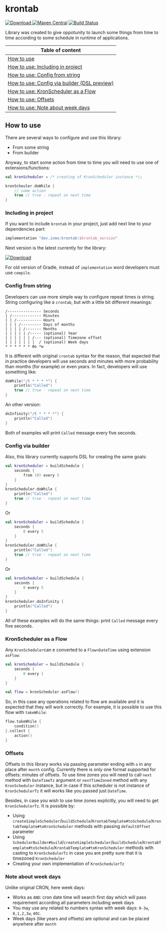# krontab

 [![Download](https://api.bintray.com/packages/insanusmokrassar/InsanusMokrassar/krontab-mpp/images/download.svg) ](https://bintray.com/insanusmokrassar/InsanusMokrassar/krontab-mpp/_latestVersion)
 [![Maven Central](https://maven-badges.herokuapp.com/maven-central/dev.inmo/krontab/badge.svg)](https://maven-badges.herokuapp.com/maven-central/dev.inmo/krontab)
 [![Build Status](https://travis-ci.com/InsanusMokrassar/krontab.svg?branch=master)](https://travis-ci.com/InsanusMokrassar/krontab)
 
Library was created to give oppotunity to launch some things from time to time according to some schedule in
runtime of applications.

| Table of content |
|---|
| [ How to use ](#how-to-use) |
| [ How to use: Including in project ](#including-in-project) |
| [ How to use: Config from string ](#config-from-string) |
| [ How to use: Config via builder (DSL preview) ](#config-via-builder) |
| [ How to use: KronScheduler as a Flow ](#KronScheduler-as-a-Flow) |
| [ How to use: Offsets ](#Offsets) |
| [ How to use: Note about week days ](#Note-about-week-days) |

## How to use

There are several ways to configure and use this library:

* From some string
* From builder

Anyway, to start some action from time to time you will need to use one of extensions/functions:

```kotlin
val kronScheduler = /* creating of KronScheduler instance */;

kronScheuler.doWhile {
    // some action
    true // true - repeat on next time
}
```

### Including in project

If you want to include `krontab` in your project, just add next line to your
dependencies part:

```groovy
implementation "dev.inmo:krontab:$krontab_version"
```

Next version is the latest currently for the library:

[ ![Download](https://api.bintray.com/packages/insanusmokrassar/InsanusMokrassar/krontab-mpp/images/download.svg) ](https://bintray.com/insanusmokrassar/InsanusMokrassar/krontab-mpp/_latestVersion)

For old version of Gradle, instead of `implementation` word developers must use `compile`.

### Config from string

Developers can use more simple way to configure repeat times is string. String configuring
like a `crontab`, but with a little bit different meanings:

```
/--------------- Seconds
| /------------- Minutes
| | /----------- Hours
| | | /--------- Days of months
| | | | /------- Months
| | | | | /----- (optional) Year
| | | | | | /--- (optional) Timezone offset
| | | | | | |  / (optional) Week days
* * * * * * 0o *w
```

It is different with original `crontab` syntax for the reason, that expected that in practice developers
will use seconds and minutes with more probability than months (for example) or even years. In fact, developers will use
something like:

```kotlin
doWhile("/5 * * * *") {
    println("Called")
    true // true - repeat on next time
}
```

An other version:

```kotlin
doInfinity("/5 * * * *") {
    println("Called")
}
```

Both of examples will print `Called` message every five seconds.

### Config via builder

Also, this library currently supports DSL for creating the same goals:

```kotlin
val kronScheduler = buildSchedule {
    seconds {
        from (0) every 5
    }
}
kronScheduler.doWhile {
    println("Called")
    true // true - repeat on next time
}
```

Or

```kotlin
val kronScheduler = buildSchedule {
    seconds {
        0 every 5
    }
}
kronScheduler.doWhile {
    println("Called")
    true // true - repeat on next time
}
```

Or

```kotlin
val kronScheduler = buildSchedule {
    seconds {
        0 every 5
    }
}
kronScheduler.doInfinity {
    println("Called")
}
```

All of these examples will do the same things: print `Called` message every five seconds.

### KronScheduler as a Flow

Any `KronScheduler`can e converted to a `Flow<DateTime` using extension `asFlow`:

```kotlin
val kronScheduler = buildSchedule {
    seconds {
        0 every 1
    }
}

val flow = kronScheduler.asFlow()
```

So, in this case any operations related to flow are available and it is expected that they will work correctly. For
example, it is possible to use this flow with `takeWhile`:

```kotlin
flow.takeWhile {
    condition()
}.collect {
    action()
}
```

### Offsets

Offsets in this library works via passing parameter ending with `o` in any place after `month` config. Currently
there is only one format supported for offsets: minutes of offsets. To use time zones you will need to call `next`
method with `DateTimeTz` argument or `nextTimeZoned` method with any `KronScheduler` instance, but in case if this
scheduler is not instance of `KronSchedulerTz` it will works like you passed just `DateTime`.

Besides, in case you wish to use time zones explicitly, you will need to get `KronSchedulerTz`. It is possible by:

* Using `createSimpleScheduler`/`buildSchedule`/`KrontabTemplate#toSchedule`/`KrontabTemplate#toKronScheduler` methods
with passing `defaultOffset` parameter
* Using `SchedulerBuilder#build`/`createSimpleScheduler`/`buildSchedule`/`KrontabTemplate#toSchedule`/`KrontabTemplate#toKronScheduler`
methods with casting to `KronSchedulerTz` in case you are pretty sure that it is timezoned `KronScheduler`
* Creating your own implementation of `KronSchedulerTz`

### Note about week days

Unlike original CRON, here week days:

* Works as `AND`: cron date time will search first day which will pass requirement according all parameters including
week days
* You may use any related to numbers syntax with week days: `0-3w`, `0,1,2,3w`, etc.
* Week days (like years and offsets) are optional and can be placed anywhere after `month`
